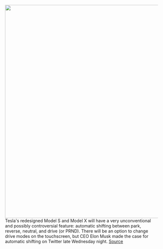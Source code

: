 <img src='https://cdn.vox-cdn.com/thumbor/X78NzPziZK8_MIWdqqVhNG5ugqE=/0x0:2716x1694/1200x800/filters:focal(1141x630:1575x1064)/cdn.vox-cdn.com/uploads/chorus_image/image/68742261/Screen_Shot_2021_01_29_at_2.18.46_PM.0.png' width='700px' /><br/>
Tesla's redesigned Model S and Model X will have a very unconventional and possibly controversial feature: automatic shifting between park, reverse, neutral, and drive (or PRND). There will be an option to change drive modes on the touchscreen, but CEO Elon Musk made the case for automatic shifting on Twitter late Wednesday night.
<a href='https://www.theverge.com/2021/1/29/22256504/teslas-model-s-x-redesign-automatic-shifting-prnd-gears'> Source <a/>